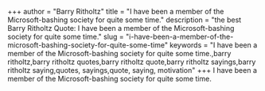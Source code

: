 +++
author = "Barry Ritholtz"
title = "I have been a member of the Microsoft-bashing society for quite some time."
description = "the best Barry Ritholtz Quote: I have been a member of the Microsoft-bashing society for quite some time."
slug = "i-have-been-a-member-of-the-microsoft-bashing-society-for-quite-some-time"
keywords = "I have been a member of the Microsoft-bashing society for quite some time.,barry ritholtz,barry ritholtz quotes,barry ritholtz quote,barry ritholtz sayings,barry ritholtz saying,quotes, sayings,quote, saying, motivation"
+++
I have been a member of the Microsoft-bashing society for quite some time.
